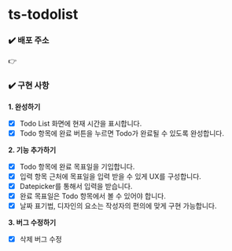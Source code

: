 # ts-todolist

### ✔️ **배포 주소**

👉

### ✔️ **구현 사항**

**1. 완성하기**

- [x] Todo List 화면에 현재 시간을 표시합니다.
- [x] Todo 항목에 완료 버튼을 누르면 Todo가 완료될 수 있도록 완성합니다.

**2. 기능 추가하기**

- [x] Todo 항목에 완료 목표일을 기입합니다.
- [x] 입력 항목 근처에 목표일을 입력 받을 수 있게 UX를 구성합니다.
- [x] Datepicker를 통해서 입력을 받습니다.
- [x] 완료 목표일은 Todo 항목에서 볼 수 있어야 합니다.
- [x] 날짜 표기법, 디자인의 요소는 작성자의 편의에 맞게 구현 가능합니다.

**3. 버그 수정하기**

- [x] 삭제 버그 수정
